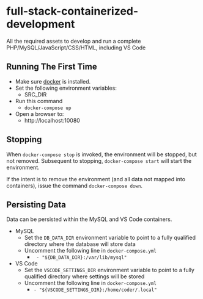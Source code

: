 # full-stack-containerized-development
All the required assets to develop and run a complete PHP/MySQL/JavaScript/CSS/HTML, including VS Code

## Running The First Time
* Make sure [docker](https://www.docker.com/) is installed.
* Set the following environment variables:
  * SRC_DIR
* Run this command
  * `docker-compose up`
* Open a browser to:
  * http://localhost:10080

## Stopping
When `docker-compose stop` is invoked, the environment will be stopped, but not removed. Subsequent to stopping, `docker-compose start` will start the environment.

If the intent is to remove the environment (and all data not mapped into containers), issue the command `docker-compose down`.

## Persisting Data
Data can be persisted within the MySQL and VS Code containers.
  * MySQL
    * Set the `DB_DATA_DIR` environment variable to point to a fully qualified directory where the database will store data
    * Uncomment the following line in `docker-compose.yml`
      * ` - "${DB_DATA_DIR}:/var/lib/mysql"`
  * VS Code
    * Set the `VSCODE_SETTINGS_DIR` environment variable to point to a fully qualified directory where settings will be stored
    * Uncomment the following line in `docker-compose.yml`
      * `- "${VSCODE_SETTINGS_DIR}:/home/coder/.local"`
